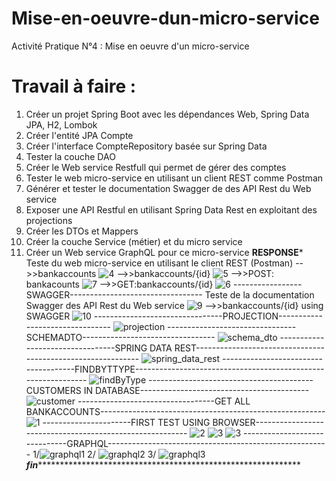 # Mise-en-oeuvre-dun-micro-service
Activité Pratique N°4 : Mise en oeuvre d'un micro-service
# Travail à faire :
1. Créer un projet Spring Boot avec les dépendances Web, Spring Data JPA, H2, Lombok
2. Créer l'entité JPA Compte
3. Créer l'interface CompteRepository basée sur Spring Data
4. Tester la couche DAO
5. Créer le Web service Restfull qui permet de gérer des comptes
6. Tester le web micro-service en utilisant un client REST comme Postman
7. Générer et tester le documentation Swagger de des API Rest du Web service
8. Exposer une API Restful en utilisant Spring Data Rest en exploitant des projections
9. Créer les DTOs et Mappers
10. Créer la couche Service (métier) et du micro service
11. Créer un Web service GraphQL pour ce micro-service 
************************************RESPONSE*************************************
 Teste du web micro-service en utilisant le client REST (Postman)
 -->>bankaccounts
 ![4](https://github.com/haazelnuter/TP_N4_MicroService/assets/96618018/50a045aa-804d-4462-87f7-e0be2828382b)
 -->>bankaccounts/{id}
 ![5](https://github.com/haazelnuter/TP_N4_MicroService/assets/96618018/f0e3486c-6c75-4fc8-b19d-27f39a491b05)
-->>POST: bankacounts
![7](https://github.com/haazelnuter/TP_N4_MicroService/assets/96618018/aada2049-c98b-4ef5-bdbc-7da0fba083df)
-->>GET:bankaccounts/{id}
![6](https://github.com/haazelnuter/TP_N4_MicroService/assets/96618018/67a7a176-70e7-4ac2-a045-6d54dc3815ae)
-----------------SWAGGER---------------------------------
Teste de la documentation Swagger des API Rest du Web service
![9](https://github.com/haazelnuter/TP_N4_MicroService/assets/96618018/460c4107-4b90-46ce-b0a5-0208ce6dd3e1)
-->>bankaccounts/{id} using SWAGGER
![10](https://github.com/haazelnuter/TP_N4_MicroService/assets/96618018/2d13a9f5-8f83-411f-8eb4-ca9c435ca261)
--------------------------------PROJECTION--------------------------------
![projection](https://github.com/haazelnuter/TP_N4_MicroService/assets/96618018/c29304c2-d793-4cdf-af8f-0449ea7b4dbc)
--------------------------------SCHEMADTO---------------------------------
![schema_dto](https://github.com/haazelnuter/TP_N4_MicroService/assets/96618018/ab1814d8-2750-4354-9571-5033050c5e51)
---------------------------------SPRING DATA REST------------------------------------------------------------
![spring_data_rest](https://github.com/haazelnuter/TP_N4_MicroService/assets/96618018/6ed4ca7b-cb06-4889-9c43-5a3907cfcd41)
-------------------------------------FINDBYTTYPE--------------------------------------------------------------
![findByType](https://github.com/haazelnuter/TP_N4_MicroService/assets/96618018/ef7bdd43-e841-4b91-a8ce-6e567135080f)
-----------------------------------------CUSTOMERS IN DATABASE------------------------------------------
![customer](https://github.com/haazelnuter/TP_N4_MicroService/assets/96618018/b5066c52-5a07-43ef-ac1d-04e9aed95eb6)
----------------------------------GET ALL BANKACCOUNTS--------------------------------------------------------
![1](https://github.com/haazelnuter/TP_N4_MicroService/assets/96618018/43dd3f47-9728-4e7f-a9ee-c2a68a56c264)
----------------------FIRST TEST USING BROWSER---------------------------------------------------------
![2](https://github.com/haazelnuter/TP_N4_MicroService/assets/96618018/e769a173-52d2-46a8-82cf-fa41de5abd6d)
![3](https://github.com/haazelnuter/TP_N4_MicroService/assets/96618018/3619f4bf-f926-417b-b4bb-e2de6df20a45)
![3](https://github.com/haazelnuter/TP_N4_MicroService/assets/96618018/389de77a-6b31-4d10-a1e3-15296e5b4479)
------------------------------GRAPHQL-------------------------------------------------------
1/![graphql1](https://github.com/haazelnuter/TP_N4_MicroService/assets/96618018/7d556fbd-d26f-4e24-91bd-cd8cc5e94569)
2/ ![graphql2](https://github.com/haazelnuter/TP_N4_MicroService/assets/96618018/0f2e301f-5c15-4efa-b1b7-d6f2f3266aac)
3/ ![graphql3](https://github.com/haazelnuter/TP_N4_MicroService/assets/96618018/e0cbe8b6-d422-4af6-b6b2-83beaa73e79b)
***************************fin***************************************************************************************


